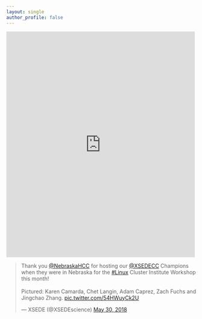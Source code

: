 ```yaml
---
layout: single
author_profile: false
---
```


<iframe src="https://www.facebook.com/plugins/post.php?href=https%3A%2F%2Fwww.facebook.com%2FXSEDEscience%2Fposts%2F1812953075433957&width=500" width="500" height="599" style="border:none;overflow:hidden" scrolling="no" frameborder="0" allowTransparency="true" allow="encrypted-media"></iframe>

<blockquote class="twitter-tweet" data-lang="en"><p lang="en" dir="ltr">Thank you <a href="https://twitter.com/NebraskaHCC?ref_src=twsrc%5Etfw">@NebraskaHCC</a> for hosting our <a href="https://twitter.com/XSEDECC?ref_src=twsrc%5Etfw">@XSEDECC</a> Champions when they were in Nebraska for the <a href="https://twitter.com/hashtag/Linux?src=hash&amp;ref_src=twsrc%5Etfw">#Linux</a> Cluster Institute Workshop this month!<br><br>Pictured: Karen Camarda, Chet Langin, Adam Caprez, Zach Fuchs and Jingchao Zhang. <a href="https://t.co/54HWuyCk2U">pic.twitter.com/54HWuyCk2U</a></p>&mdash; XSEDE (@XSEDEscience) <a href="https://twitter.com/XSEDEscience/status/1001858512945864705?ref_src=twsrc%5Etfw">May 30, 2018</a></blockquote>
<script async src="https://platform.twitter.com/widgets.js" charset="utf-8"></script>
